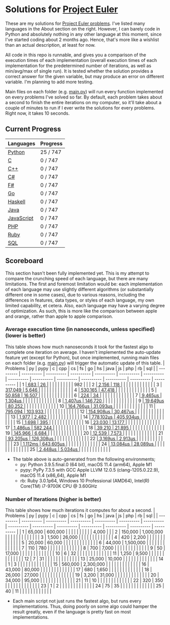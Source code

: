 # Solutions for [Project Euler](https://projecteuler.net/)
These are my solutions for [Project Euler problems](https://projecteuler.net/archives). I've listed many languages in the About section on the right. However, I can barely code in Python and absolutely nothing in any other language at this moment, since I've started coding about 2 months ago. Hence, that's more like a wishlist than an actual description, at least for now.

All code in this repo is runnable, and gives you a comparison of the execution times of each implementation (overall execution times of each implementation for the predetermined number of iterations, as well as min/avg/max of single run). It is tested whether the solution provides a correct answer for the given variable, but may produce an error on different variable. I'm planning to add more testing.

Main files on each folder (e.g. [main.py](https://github.com/lcsm29/project-euler/blob/main/py/main.py)) will run every function implemented on every problems I've solved so far. By default, each problem takes about a second to finish the entire iterations on my computer, so it'll take about a couple of minutes to run if I ever write the solutions for every problems. Right now, it takes 10 seconds.

## Current Progress
| Languages                                                                      |     Progress      |
| ------------------------------------------------------------------------------ | ----------------- |
| [Python](https://github.com/lcsm29/project-euler/tree/main/py)                 |     25 / 747      |
| [C](https://github.com/lcsm29/project-euler/tree/main/c)                       |      0 / 747      |
| [C++](https://github.com/lcsm29/project-euler/tree/main/cpp)                   |      0 / 747      |
| [C#](https://github.com/lcsm29/project-euler/tree/main/cs)                     |      0 / 747      |
| [F#](https://github.com/lcsm29/project-euler/tree/main/fs)                     |      0 / 747      |
| [Go](https://github.com/lcsm29/project-euler/tree/main/go)                     |      0 / 747      |
| [Haskell](https://github.com/lcsm29/project-euler/tree/main/hs)                |      0 / 747      |
| [Java](https://github.com/lcsm29/project-euler/tree/main/java)                 |      0 / 747      |
| [JavaScript](https://github.com/lcsm29/project-euler/tree/main/js)             |      0 / 747      |
| [PHP](https://github.com/lcsm29/project-euler/tree/main/php)                   |      0 / 747      |
| [Ruby](https://github.com/lcsm29/project-euler/tree/main/rb)                   |      0 / 747      |
| [SQL](https://github.com/lcsm29/project-euler/tree/main/sql)                   |      0 / 747      |


## Scoreboard
This section hasn't been fully implemented yet. This is my attempt to compare the crunching speed of each language, but there are many limitations. The first and foremost limitation would be: each implementation of each language may use slightly different algorithms (or substantially different one in some cases), due to various reasons, including the differences in features, data types, or styles of each language, my own limited capability, et cetera. Also, each language may have a varying degree of optimization. As such, this is more like the comparison between apple and orange, rather than apple to apple comparison.

### Average execution time (in nanoseconds, unless specified) (lower is better)
This table shows how much nanoseconds it took for the fastest algo to complete one iteration on average. I haven't implemented the auto-update feature yet (except for Python), but once implemented, running main files on each folder (e.g. [main.py](https://github.com/lcsm29/project-euler/blob/main/py/main.py)) will trigger the automatic update of this table.
| Problems  | py         | pypy       | c          | cpp        | cs         | fs         | go         | hs         | java       | js         | php        | rb         | sql        |
| --------- | ---------- | ---------- | ---------- | ---------- | ---------- | ---------- | ---------- | ---------- | ---------- | ---------- | ---------- | ---------- | ---------- |
| 1         |[        683 ](https://github.com/lcsm29/project-euler/blob/main/py/py_0001_multiples_of_3_and_5.py)|[         26 ](https://github.com/lcsm29/project-euler/blob/main/py/py_0001_multiples_of_3_and_5.py)|            |            |            |            |            |            |            |            |            |        982 |            |
| 2         |[      2,156 ](https://github.com/lcsm29/project-euler/blob/main/py/py_0002_even_fibonacci_numbers.py)|[        118 ](https://github.com/lcsm29/project-euler/blob/main/py/py_0002_even_fibonacci_numbers.py)|            |            |            |            |            |            |            |            |            |            |            |
| 3         |[    317,049 ](https://github.com/lcsm29/project-euler/blob/main/py/py_0003_largest_prime_factor.py)|[      5,646 ](https://github.com/lcsm29/project-euler/blob/main/py/py_0003_largest_prime_factor.py)|            |            |            |            |            |            |            |            |            |            |            |
| 4         |[    530,165 ](https://github.com/lcsm29/project-euler/blob/main/py/py_0004_largest_palindrome_product.py)|[     47,418 ](https://github.com/lcsm29/project-euler/blob/main/py/py_0004_largest_palindrome_product.py)|            |            |            |            |            |            |            |            |            |            |            |
| 5         |[     50,858 ](https://github.com/lcsm29/project-euler/blob/main/py/py_0005_smallest_multiple.py)|[     16,507 ](https://github.com/lcsm29/project-euler/blob/main/py/py_0005_smallest_multiple.py)|            |            |            |            |            |            |            |            |            |            |            |
| 6         |[        224 ](https://github.com/lcsm29/project-euler/blob/main/py/py_0006_sum_square_difference.py)|[         34 ](https://github.com/lcsm29/project-euler/blob/main/py/py_0006_sum_square_difference.py)|            |            |            |            |            |            |            |            |            |            |            |
| 7         |[    9,465μs ](https://github.com/lcsm29/project-euler/blob/main/py/py_0007_10001st_prime.py)|[    1,304μs ](https://github.com/lcsm29/project-euler/blob/main/py/py_0007_10001st_prime.py)|            |            |            |            |            |            |            |            |            |            |            |
| 8         |[    1,407μs ](https://github.com/lcsm29/project-euler/blob/main/py/py_0008_largest_product_in_a_series.py)|[    146,720 ](https://github.com/lcsm29/project-euler/blob/main/py/py_0008_largest_product_in_a_series.py)|            |            |            |            |            |            |            |            |            |            |            |
| 9         |[   19,649μs ](https://github.com/lcsm29/project-euler/blob/main/py/py_0009_special_pythagorean_triplet.py)|[     80,252 ](https://github.com/lcsm29/project-euler/blob/main/py/py_0009_special_pythagorean_triplet.py)|            |            |            |            |            |            |            |            |            |            |            |
| 10        |[  164,766μs ](https://github.com/lcsm29/project-euler/blob/main/py/py_0010_summation_of_primes.py)|[   31,093μs ](https://github.com/lcsm29/project-euler/blob/main/py/py_0010_summation_of_primes.py)|            |            |            |            |            |            |            |            |            |            |            |
| 11        |[    795,094 ](https://github.com/lcsm29/project-euler/blob/main/py/py_0011_largest_product_in_a_grid.py)|[    103,933 ](https://github.com/lcsm29/project-euler/blob/main/py/py_0011_largest_product_in_a_grid.py)|            |            |            |            |            |            |            |            |            |            |            |
| 12        |[  154,908μs ](https://github.com/lcsm29/project-euler/blob/main/py/py_0012_highly_divisible_triangular_number.py)|[   30,467μs ](https://github.com/lcsm29/project-euler/blob/main/py/py_0012_highly_divisible_triangular_number.py)|            |            |            |            |            |            |            |            |            |            |            |
| 13        |[      1,977 ](https://github.com/lcsm29/project-euler/blob/main/py/py_0013_large_sum.py)|[      2,482 ](https://github.com/lcsm29/project-euler/blob/main/py/py_0013_large_sum.py)|            |            |            |            |            |            |            |            |            |            |            |
| 14        |[  778,102μs ](https://github.com/lcsm29/project-euler/blob/main/py/py_0014_longest_collatz_sequence.py)|[  405,934μs ](https://github.com/lcsm29/project-euler/blob/main/py/py_0014_longest_collatz_sequence.py)|            |            |            |            |            |            |            |            |            |            |            |
| 15        |[      1,698 ](https://github.com/lcsm29/project-euler/blob/main/py/py_0015_lattice_paths.py)|[        395 ](https://github.com/lcsm29/project-euler/blob/main/py/py_0015_lattice_paths.py)|            |            |            |            |            |            |            |            |            |            |            |
| 16        |[     23,030 ](https://github.com/lcsm29/project-euler/blob/main/py/py_0016_power_digit_sum.py)|[     13,177 ](https://github.com/lcsm29/project-euler/blob/main/py/py_0016_power_digit_sum.py)|            |            |            |            |            |            |            |            |            |            |            |
| 17        |[    1,486μs ](https://github.com/lcsm29/project-euler/blob/main/py/py_0017_number_letter_counts.py)|[    582,244 ](https://github.com/lcsm29/project-euler/blob/main/py/py_0017_number_letter_counts.py)|            |            |            |            |            |            |            |            |            |            |            |
| 18        |[     39,210 ](https://github.com/lcsm29/project-euler/blob/main/py/py_0018_maximum_path_sum_i.py)|[     21,895 ](https://github.com/lcsm29/project-euler/blob/main/py/py_0018_maximum_path_sum_i.py)|            |            |            |            |            |            |            |            |            |            |            |
| 19        |[    145,966 ](https://github.com/lcsm29/project-euler/blob/main/py/py_0019_counting_sundays.py)|[      6,684 ](https://github.com/lcsm29/project-euler/blob/main/py/py_0019_counting_sundays.py)|            |            |            |            |            |            |            |            |            |            |            |
| 20        |[     12,539 ](https://github.com/lcsm29/project-euler/blob/main/py/py_0020_factorial_digit_sum.py)|[      7,573 ](https://github.com/lcsm29/project-euler/blob/main/py/py_0020_factorial_digit_sum.py)|            |            |            |            |            |            |            |            |            |            |            |
| 21        |[   93,205μs ](https://github.com/lcsm29/project-euler/blob/main/py/py_0021_amicable_numbers.py)|[  126,308μs ](https://github.com/lcsm29/project-euler/blob/main/py/py_0021_amicable_numbers.py)|            |            |            |            |            |            |            |            |            |            |            |
| 22        |[    3,169μs ](https://github.com/lcsm29/project-euler/blob/main/py/py_0022_names_scores.py)|[    2,913μs ](https://github.com/lcsm29/project-euler/blob/main/py/py_0022_names_scores.py)|            |            |            |            |            |            |            |            |            |            |            |
| 23        |[    1,112ms ](https://github.com/lcsm29/project-euler/blob/main/py/py_0023_non-abundant_sums.py)|[  643,605μs ](https://github.com/lcsm29/project-euler/blob/main/py/py_0023_non-abundant_sums.py)|            |            |            |            |            |            |            |            |            |            |            |
| 24        |[   13,084μs ](https://github.com/lcsm29/project-euler/blob/main/py/py_0024_lexicographic_permutations.py)|[   28,089μs ](https://github.com/lcsm29/project-euler/blob/main/py/py_0024_lexicographic_permutations.py)|            |            |            |            |            |            |            |            |            |            |            |
| 25        |[    2,448μs ](https://github.com/lcsm29/project-euler/blob/main/py/py_0025_1000-digit_fibonacci_number.py)|[    5,034μs ](https://github.com/lcsm29/project-euler/blob/main/py/py_0025_1000-digit_fibonacci_number.py)|            |            |            |            |            |            |            |            |            |            |            |
* The table above is auto-generated from the following environments;
  * py: Python 3.9.5.final.0 (64 bit), macOS 11.4 (arm64), Apple M1
  * pypy: PyPy 7.3.5 with GCC Apple LLVM 12.0.5 (clang-1205.0.22.9), macOS 11.4 (x86_64), Apple M1
  * rb: Ruby 3.0.1p64, Windows 10 Professional (AMD64), Intel(R) Core(TM) i7-9700K CPU @ 3.60GHz

### Number of Iterations (higher is better)
This table shows how much iterations it computes for about a second.
| Problems  | py         | pypy       | c          | cpp        | cs         | fs         | go         | hs         | java       | js         | php        | rb         | sql        |
| --------- | ---------- | ---------- | ---------- | ---------- | ---------- | ---------- | ---------- | ---------- | ---------- | ---------- | ---------- | ---------- | ---------- |
| 1         |     65,000 |    600,000 |            |            |            |            |            |            |            |            |            |      4,000 |            |
| 2         |    150,000 |  1,000,000 |            |            |            |            |            |            |            |            |            |            |            |
| 3         |      1,500 |     26,000 |            |            |            |            |            |            |            |            |            |            |            |
| 4         |        420 |      2,200 |            |            |            |            |            |            |            |            |            |            |            |
| 5         |     20,000 |     60,000 |            |            |            |            |            |            |            |            |            |            |            |
| 6         |     44,000 |  1,500,000 |            |            |            |            |            |            |            |            |            |            |            |
| 7         |        110 |        780 |            |            |            |            |            |            |            |            |            |            |            |
| 8         |        700 |      7,000 |            |            |            |            |            |            |            |            |            |            |            |
| 9         |         50 |     17,000 |            |            |            |            |            |            |            |            |            |            |            |
| 10        |          6 |         32 |            |            |            |            |            |            |            |            |            |            |            |
| 11        |      1,250 |      9,500 |            |            |            |            |            |            |            |            |            |            |            |
| 12        |          7 |         31 |            |            |            |            |            |            |            |            |            |            |            |
| 13        |     25,000 |     10,000 |            |            |            |            |            |            |            |            |            |            |            |
| 14        |          1 |          3 |            |            |            |            |            |            |            |            |            |            |            |
| 15        |    560,000 |  2,300,000 |            |            |            |            |            |            |            |            |            |            |            |
| 16        |     43,000 |     80,000 |            |            |            |            |            |            |            |            |            |            |            |
| 17        |        680 |      1,650 |            |            |            |            |            |            |            |            |            |            |            |
| 18        |     26,000 |     27,000 |            |            |            |            |            |            |            |            |            |            |            |
| 19        |      3,200 |     31,000 |            |            |            |            |            |            |            |            |            |            |            |
| 20        |     34,000 |     95,000 |            |            |            |            |            |            |            |            |            |            |            |
| 21        |         11 |         10 |            |            |            |            |            |            |            |            |            |            |            |
| 22        |        320 |        350 |            |            |            |            |            |            |            |            |            |            |            |
| 23        |          1 |          2 |            |            |            |            |            |            |            |            |            |            |            |
| 24        |         75 |         35 |            |            |            |            |            |            |            |            |            |            |            |
| 25        |         40 |         11 |            |            |            |            |            |            |            |            |            |            |            |
* Each main script not just runs the fastest algo, but runs every implementations. Thus, doing poorly on some algo could hamper the result greatly, even if the language is pretty fast on most implementations.
